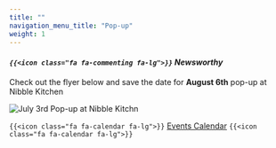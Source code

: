 ```yaml
---
title: ""
navigation_menu_title: "Pop-up"
weight: 1
---
```


#### *`{{<icon class="fa fa-commenting fa-lg">}}` Newsworthy*

Check out the flyer below and save the date for **August 6th** pop-up at Nibble Kitchen 
 
![July 3rd Pop-up at Nibble Kitchn](../images/flyer-86.jpg)

 `{{<icon class="fa fa-calendar fa-lg">}}` [Events Calendar](events) `{{<icon class="fa fa-calendar fa-lg">}}`

